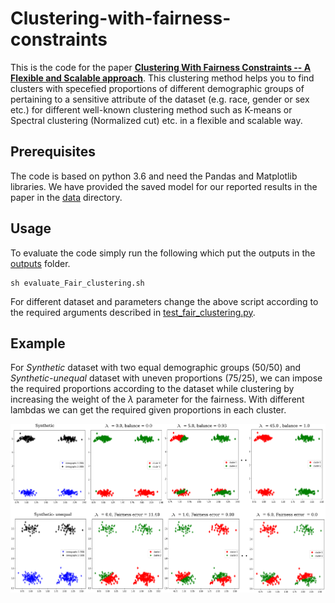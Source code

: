 # Clustering-with-fairness-constraints
This is the code for the paper **[Clustering With Fairness Constraints -- A Flexible and Scalable approach](https://arxiv.org/abs/1906.08207)**. This clustering method helps you to find clusters with specefied proportions of different demographic groups of pertaining to a sensitive attribute of the dataset (e.g. race, gender or sex etc.) for different well-known clustering method such as K-means or Spectral clustering (Normalized cut) etc. in a flexible and scalable way.

## Prerequisites

The code is based on python 3.6 and need the Pandas and Matplotlib libraries. We have provided the saved model for our reported results in the paper in the [data](./data) directory.

## Usage
To evaluate the code simply run the following which put the outputs in the [outputs](./outputs) folder.
```
sh evaluate_Fair_clustering.sh
```
For different dataset and parameters change the above script according to the required arguments described in [test_fair_clustering.py](./test_fair_clustering.py).

## Example

For _Synthetic_ dataset with two equal demographic groups (50/50) and _Synthetic-unequal_ dataset with uneven proportions (75/25), we can impose the required proportions according to the dataset while clustering by increasing the weight of the $\lambda$ parameter for the fairness. With different lambdas we can get the required given proportions in each cluster.

<div align="center"><img src="outputs/lambda_clusters.png" alt=""/></div>
